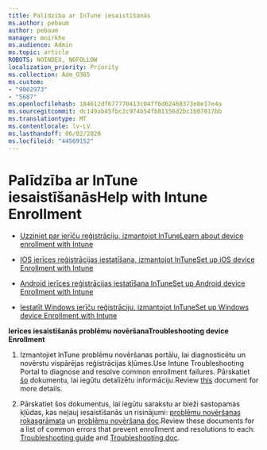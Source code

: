 ```yaml
---
title: Palīdzība ar InTune iesaistīšanās
ms.author: pebaum
author: pebaum
manager: mnirkhe
ms.audience: Admin
ms.topic: article
ROBOTS: NOINDEX, NOFOLLOW
localization_priority: Priority
ms.collection: Adm_O365
ms.custom:
- "9002973"
- "5687"
ms.openlocfilehash: 184612df677770413c04ff6d62468373e8e17e4a
ms.sourcegitcommit: dc149ab45fbc2c974b54fb81156d2bc1b07017bb
ms.translationtype: MT
ms.contentlocale: lv-LV
ms.lasthandoff: 06/02/2020
ms.locfileid: "44569152"
---
```

# <a name="help-with-intune-enrollment"></a><span data-ttu-id="6e0be-102">Palīdzība ar InTune iesaistīšanās</span><span class="sxs-lookup"><span data-stu-id="6e0be-102">Help with Intune Enrollment</span></span>


- [<span data-ttu-id="6e0be-103">Uzziniet par ierīču reģistrāciju, izmantojot InTune</span><span class="sxs-lookup"><span data-stu-id="6e0be-103">Learn about device enrollment with Intune</span></span>](https://docs.microsoft.com/intune/device-enrollment)

- [<span data-ttu-id="6e0be-104">IOS ierīces reģistrācijas iestatīšana, izmantojot InTune</span><span class="sxs-lookup"><span data-stu-id="6e0be-104">Set up iOS device Enrollment with Intune</span></span>](https://docs.microsoft.com/intune/ios-enroll)

- [<span data-ttu-id="6e0be-105">Android ierīces reģistrācijas iestatīšana InTune</span><span class="sxs-lookup"><span data-stu-id="6e0be-105">Set up Android device Enrollment with Intune</span></span>](https://docs.microsoft.com/intune/android-enroll)

- [<span data-ttu-id="6e0be-106">Iestatīt Windows ierīču reģistrāciju, izmantojot InTune</span><span class="sxs-lookup"><span data-stu-id="6e0be-106">Set up Windows device Enrollment with Intune</span></span>](https://docs.microsoft.com/intune/windows-enroll)

<span data-ttu-id="6e0be-107">**Ierīces iesaistīšanās problēmu novēršana**</span><span class="sxs-lookup"><span data-stu-id="6e0be-107">**Troubleshooting device Enrollment**</span></span>

1. <span data-ttu-id="6e0be-108">Izmantojiet InTune problēmu novēršanas portālu, lai diagnosticētu un novērstu vispārējas reģistrācijas kļūmes.</span><span class="sxs-lookup"><span data-stu-id="6e0be-108">Use Intune Troubleshooting Portal to diagnose and resolve common enrollment failures.</span></span> <span data-ttu-id="6e0be-109">Pārskatiet [šo](https://docs.microsoft.com/intune/help-desk-operators) dokumentu, lai iegūtu detalizētu informāciju.</span><span class="sxs-lookup"><span data-stu-id="6e0be-109">Review [this](https://docs.microsoft.com/intune/help-desk-operators) document for more details.</span></span>

2. <span data-ttu-id="6e0be-110">Pārskatiet šos dokumentus, lai iegūtu sarakstu ar bieži sastopamas kļūdas, kas neļauj iesaistīšanās un risinājumi: [problēmu novēršanas rokasgrāmata](https://support.microsoft.com/help/4469913/troubleshooting-windows-device-enrollment-problems-in-microsoft-intune) un [problēmu novēršana doc](https://docs.microsoft.com/intune/troubleshoot-device-enrollment-in-intune).</span><span class="sxs-lookup"><span data-stu-id="6e0be-110">Review these documents for a list of common errors that prevent enrollment and resolutions to each: [Troubleshooting guide](https://support.microsoft.com/help/4469913/troubleshooting-windows-device-enrollment-problems-in-microsoft-intune) and [Troubleshooting doc](https://docs.microsoft.com/intune/troubleshoot-device-enrollment-in-intune).</span></span>